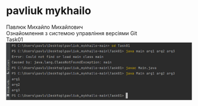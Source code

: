 # pavliuk mykhailo
Павлюк Михайло Михайлович 
<br/>
Ознайомлення з системою управління версіями Git
<br/>
Task01
![Image alt](https://github.com/m1r4sh/pavliuk_mykhailo/blob/main/progrram.png)
